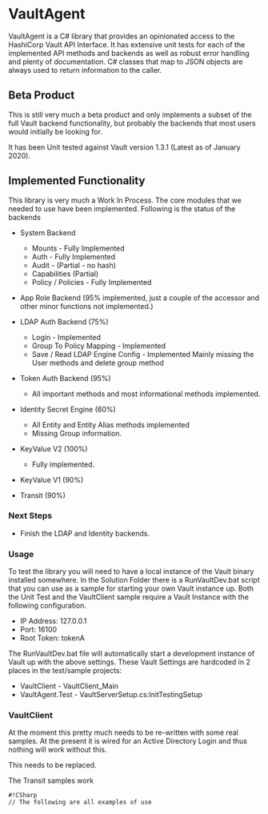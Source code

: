 # VaultAgent

VaultAgent is a C# library that provides an opinionated access to the HashiCorp Vault API Interface.  It has extensive unit tests for each of the implemented
API methods and backends as well as robust error handling and plenty of documentation.  C# classes that map to JSON objects are always used to return information
to the caller.  

## Beta Product
This is still very much a beta product and only implements a subset of the full Vault backend functionality, but probably the backends that most users would
initially be looking for.  

It has been Unit tested against Vault version 1.3.1 (Latest as of January 2020).

## Implemented Functionality
This library is very much a Work In Process.  The core modules that we needed to use have been implemented.  Following is the status of the backends

* System Backend
  - Mounts - Fully Implemented
  - Auth  - Fully Implemented
  - Audit - (Partial - no hash)
  - Capabilities (Partial)
  - Policy / Policies - Fully Implemented

* App Role Backend (95% implemented, just a couple of the accessor and other minor functions not implemented.)
* LDAP Auth Backend (75%) 
  - Login - Implemented
  - Group To Policy Mapping - Implemented
  - Save / Read LDAP Engine Config - Implemented
  Mainly missing the User methods and delete group method

* Token Auth Backend (95%)
  - All important methods and most informational methods implemented.

* Identity Secret Engine (60%)
  - All Entity and Entity Alias methods implemented
  - Missing Group information.

* KeyValue V2 (100%)
  - Fully implemented.

* KeyValue V1 (90%)

* Transit (90%)

### Next Steps
* Finish the LDAP and Identity backends.



### Usage
To test the library you will need to have a local instance of the Vault binary installed somewhere.  In the Solution Folder there is a RunVaultDev.bat script that you can use as a sample for starting your own Vault instance up.  Both the Unit Test and the VaultClient sample require a Vault Instance with the following configuration.

* IP Address:   127.0.0.1
* Port:         16100
* Root Token:   tokenA

The RunVaultDev.bat file will automatically start a development instance of Vault up with the above settings.
These Vault Settings are hardcoded in 2 places in the test/sample projects:
* VaultClient - VaultClient_Main  
* VaultAgent.Test - VaultServerSetup.cs:InitTestingSetup 


### VaultClient
At the moment this pretty much needs to be re-written with some real samples.  At the present it is wired
for an Active Directory Login and thus nothing will work without this.  

This needs to be replaced.

The Transit samples work


```
#!CSharp
// The following are all examples of use

```

